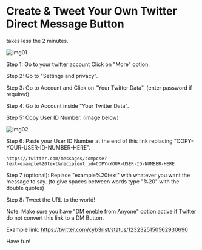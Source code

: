 # Create & Tweet Your Own Twitter Direct Message Button

takes less the 2 minutes.

![img01](https://user-images.githubusercontent.com/30123757/75264488-7b098380-5815-11ea-84ac-63f60920b018.jpg)

Step 1: Go to your twitter account Click on "More" option.

Step 2: Go to "Settings and privacy".

Step 3: Go to Account and Click on "Your Twitter Data". (enter password if required)

Step 4: Go to Account inside "Your Twitter Data".

Step 5: Copy User ID Number. (image below)


![img02](https://user-images.githubusercontent.com/30123757/75266831-f0c31e80-5818-11ea-9b2c-fd701f301366.jpg)


Step 6: Paste your User ID Number at the end of this link replacing "COPY-YOUR-USER-ID-NUMBER-HERE".
```
https://twitter.com/messages/compose?text=example%20text&recipient_id=COPY-YOUR-USER-ID-NUMBER-HERE
```

Step 7 (optional): Replace "example%20text" with whatever you want the message to say. (to give spaces between words type "%20" with the double quotes)

Step 8: Tweet the URL to the world!


Note: Make sure you have "DM eneble from Anyone" option active if Twitter do not convert this link to a DM Button.

Example link: https://twitter.com/cyb3rist/status/1232325150562930690

Have fun!
